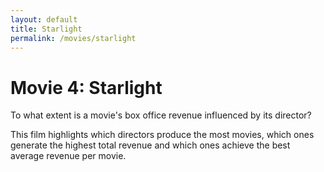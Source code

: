 ```yaml
---
layout: default
title: Starlight
permalink: /movies/starlight
---
```


# Movie 4: Starlight
To what extent is a movie's box office revenue influenced by its director?

This film highlights which directors produce the most movies, which ones generate the highest total revenue and which ones achieve the best average revenue per movie.